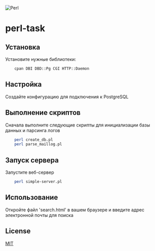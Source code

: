 ![Perl](https://img.shields.io/badge/Perl-39457E?style=flat&logo=perl&logoColor=white)

# perl-task

## Установка

Установите нужные библиотеки:
```bash
	cpan DBI DBD::Pg CGI HTTP::Daemon
```

## Настройка

Создайте конфигурацию для подключения к PostgreSQL

## Выполнение скриптов

Сначала выполните следующие скрипты для инициализации базы данных и парсинга логов
```bash
	perl create_db.pl
	perl parse_maillog.pl
```

## Запуск сервера

Запустите веб-сервер
```bash
	perl simple-server.pl
```

## Использование

Откройте файл 'search.html' в вашем браузере и введите адрес электронной почты для поиска

## License

[MIT](https://choosealicense.com/licenses/mit/)